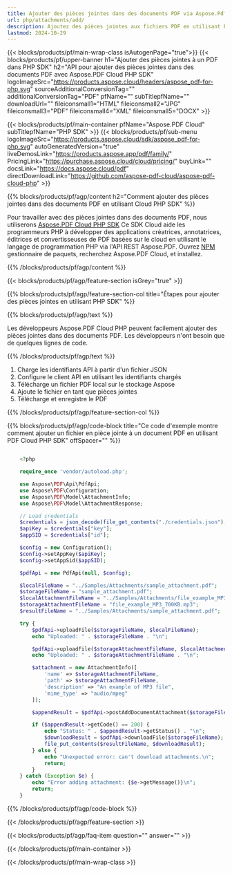 ```yaml
---
title: Ajouter des pièces jointes dans des documents PDF via Aspose.Pdf Cloud PHP SDK
url: php/attachments/add/
description: Ajoutez des pièces jointes aux fichiers PDF en utilisant PHP et Aspose.PDF Cloud SDK. Intégrez facilement des fichiers de support.
lastmod: 2024-10-29
---
```


{{< blocks/products/pf/main-wrap-class isAutogenPage="true">}}
{{< blocks/products/pf/upper-banner h1="Ajouter des pièces jointes à un PDF dans PHP SDK" h2="API pour ajouter des pièces jointes dans des documents PDF avec Aspose.PDF Cloud PHP SDK" logoImageSrc="https://products.aspose.cloud/headers/aspose_pdf-for-php.svg" sourceAdditionalConversionTag="" additionalConversionTag="PDF" pfName="" subTitlepfName="" downloadUrl="" fileiconsmall1="HTML" fileiconsmall2="JPG" fileiconsmall3="PDF" fileiconsmall4="XML" fileiconsmall5="DOCX" >}}

{{< blocks/products/pf/main-container pfName="Aspose.PDF Cloud" subTitlepfName="PHP SDK" >}}
{{< blocks/products/pf/sub-menu logoImageSrc="https://products.aspose.cloud/sdk/aspose_pdf-for-php.svg"
autoGeneratedVersion="true"
liveDemosLink="https://products.aspose.app/pdf/family/" PricingLink="https://purchase.aspose.cloud/cloud/pricing/" buyLink="" docsLink="https://docs.aspose.cloud/pdf"  directDownloadLink="https://github.com/aspose-pdf-cloud/aspose-pdf-cloud-php" >}}

{{% blocks/products/pf/agp/content h2="Comment ajouter des pièces jointes dans des documents PDF en utilisant Cloud PHP SDK" %}}

Pour travailler avec des pièces jointes dans des documents PDF, nous utiliserons
[Aspose.PDF Cloud PHP SDK](https://products.aspose.cloud/pdf/php/)
Ce SDK Cloud aide les programmeurs PHP à développer des applications créatrices, annotatrices, éditrices et convertisseuses de PDF basées sur le cloud en utilisant le langage de programmation PHP via l'API REST Aspose.PDF. Ouvrez
[NPM](https://www.npmjs.com/package/asposepdfcloud)
gestionnaire de paquets, recherchez Aspose.PDF Cloud, et installez.

{{% /blocks/products/pf/agp/content %}}

{{< blocks/products/pf/agp/feature-section isGrey="true" >}}

{{% blocks/products/pf/agp/feature-section-col title="Étapes pour ajouter des pièces jointes en utilisant PHP SDK" %}}

{{% blocks/products/pf/agp/text %}}

Les développeurs Aspose.PDF Cloud PHP peuvent facilement ajouter des pièces jointes dans des documents PDF. Les développeurs n'ont besoin que de quelques lignes de code.

{{% /blocks/products/pf/agp/text %}}

1. Charge les identifiants API à partir d'un fichier JSON
1. Configure le client API en utilisant les identifiants chargés
1. Télécharge un fichier PDF local sur le stockage Aspose
1. Ajoute le fichier en tant que pièces jointes
1. Télécharge et enregistre le PDF

{{% /blocks/products/pf/agp/feature-section-col %}}

{{% blocks/products/pf/agp/code-block title="Ce code d'exemple montre comment ajouter un fichier en pièce jointe à un document PDF en utilisant PDF Cloud PHP SDK" offSpacer="" %}}

```php

    <?php

    require_once 'vendor/autoload.php';

    use Aspose\PDF\Api\PdfApi;
    use Aspose\PDF\Configuration;
    use Aspose\PDF\Model\AttachmentInfo;
    use Aspose\PDF\Model\AttachmentResponse;

    // Load credentials
    $credentials = json_decode(file_get_contents("./credentials.json"), true);
    $apiKey = $credentials["key"];
    $appSID = $credentials["id"];

    $config = new Configuration();
    $config->setAppKey($apiKey);
    $config->setAppSid($appSID);

    $pdfApi = new PdfApi(null, $config);

    $localFileName = "../Samples/Attachments/sample_attachment.pdf";
    $storageFileName = "sample_attachment.pdf";
    $localAttachmentFileName = "../Samples/Attachments/file_example_MP3_700KB.mp3";
    $storageAttachmentFileName = "file_example_MP3_700KB.mp3";
    $resultFileName = "../Samples/Attachments/sample_attachment.pdf";

    try {
        $pdfApi->uploadFile($storageFileName, $localFileName);
        echo "Uploaded: " . $storageFileName . "\n";

        $pdfApi->uploadFile($storageAttachmentFileName, $localAttachmentFileName);
        echo "Uploaded: " . $storageAttachmentFileName . "\n";

        $attachment = new AttachmentInfo([
            'name' => $storageAttachmentFileName,
            'path' => $storageAttachmentFileName,
            'description' => "An example of MP3 file",
            'mime_type' => "audio/mpeg"
        ]);

        $appendResult = $pdfApi->postAddDocumentAttachment($storageFileName, $attachment);

        if ($appendResult->getCode() == 200) {
            echo "Status: " . $appendResult->getStatus() . "\n";
            $downloadResult = $pdfApi->downloadFile($storageFileName);
            file_put_contents($resultFileName, $downloadResult);
        } else {
            echo "Unexpected error: can't download attachments.\n";
            return;
        }
    } catch (Exception $e) {
        echo "Error adding attachment: {$e->getMessage()}\n";
        return;
    }
```

{{% /blocks/products/pf/agp/code-block %}}

{{< /blocks/products/pf/agp/feature-section >}}

{{< blocks/products/pf/agp/faq-item question="" answer="" >}}

{{< /blocks/products/pf/main-container >}}

{{< /blocks/products/pf/main-wrap-class >}}
